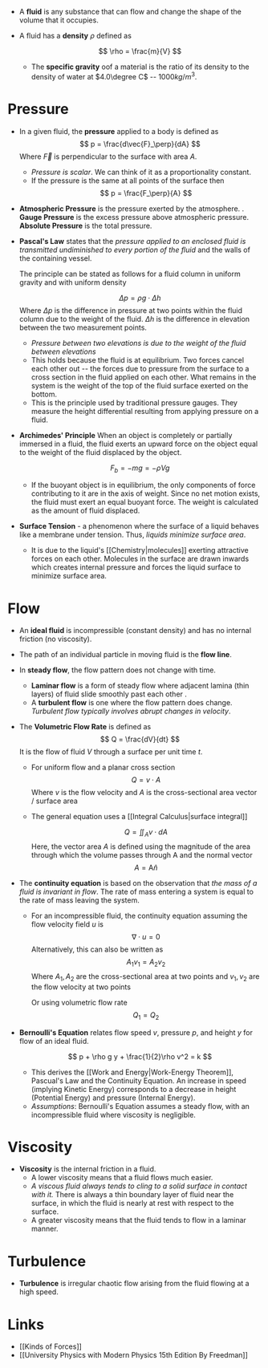 * A **fluid** is any substance that can flow and change the shape of the volume that it occupies.

* A fluid has a **density** $\rho$ defined as
  
  $$
  \rho = \frac{m}{V}
  $$
	* The **specific gravity** oof a material is the ratio of its density to the density of water at $4.0\degree C$  -- $1000 kg/m^3$. 

# Pressure
* In a given fluid, the **pressure** applied to a body  is defined as 
  $$
  p = \frac{d\vec{F}_\perp}{dA}
  $$
  Where $\vec{F}$ is perpendicular to the surface with area $A$. 
	* *Pressure is scalar*. We can think of it as a proportionality constant.
	* If the pressure is the same at all points of the surface then 
	  $$
	  p = \frac{F_\perp}{A}
	  $$
* **Atmospheric Pressure** is the pressure exerted by the atmosphere. . **Gauge Pressure** is the excess pressure above atmospheric pressure. **Absolute Pressure** is the total pressure.

* **Pascal's Law** states that the *pressure applied to an enclosed fluid is transmitted undiminished to every portion of the fluid* and the walls of the containing vessel.
  
  The principle can be stated as follows for a fluid column in uniform gravity and with uniform density
  
  $$
  \Delta p = \rho g \cdot \Delta h
  $$
  Where 
  $\Delta p$ is the difference in pressure at two points within the fluid column due to the weight of the fluid.
  $\Delta h$ is the difference in elevation between the two measurement points.
	* *Pressure between two elevations is due to the weight of the fluid between elevations*
	* This holds because the fluid is at equilibrium. Two forces cancel each other out -- the forces due to pressure from the surface to a cross section in the fluid applied on each other. What remains in the system is the weight of the top of the fluid surface exerted on the bottom.
	* This is the principle used by traditional pressure gauges. They measure the height differential resulting from applying pressure on a fluid.

* **Archimedes' Principle** When an object is completely or partially immersed in a fluid, the fluid exerts an upward force on the object equal to the weight of the fluid displaced by the object.
  
  $$
  F_b = -mg = -\rho V g 
  $$
	* If the buoyant object is in equilibrium, the only components of force contributing to it are in the axis of weight. Since no net motion exists, the fluid must exert an equal buoyant force. The weight is calculated as the amount of fluid displaced.

* **Surface Tension** - a phenomenon where the surface of a liquid behaves like a membrane under tension. Thus, *liquids minimize surface area*. 
	* It is due to the liquid's [[Chemistry|molecules]] exerting attractive forces on each other.  Molecules in the surface are drawn inwards which creates internal pressure and forces the liquid surface to minimize surface area.

# Flow
* An **ideal fluid** is incompressible (constant density) and has no internal friction (no viscosity). 
* The path of an individual particle in moving fluid is the **flow line**. 
* In **steady flow**, the flow pattern does not change with time. 
	* **Laminar flow** is a form of steady flow where adjacent lamina (thin layers) of fluid slide smoothly past each other .
	* A **turbulent flow** is one where the flow pattern does change. *Turbulent flow typically involves abrupt changes in velocity*.

* The **Volumetric Flow Rate** is defined as
  $$
  Q = \frac{dV}{dt}
  $$
  It is the flow of fluid $V$ through a surface per unit time $t$.
	* For uniform flow and a planar cross section
	  $$
	  Q =v\cdot A
	  $$
	  Where $v$ is the flow velocity and $A$ is the cross-sectional area vector / surface area
	* The general equation uses a [[Integral Calculus|surface integral]]
	  
	  $$
	  Q= \iint_A v \cdot dA
	  $$
	  Here, the vector area $A$ is defined using the magnitude of the area through which the volume passes through $\text{A}$ and the normal vector
	  $$
	  A = \text{A} \hat{n}
	  $$ 

* The **continuity equation** is based on the observation that *the mass of a fluid is invariant in flow*. The rate of mass entering a system is equal to the rate of mass leaving the system.
	* For an incompressible fluid, the continuity equation assuming the flow velocity field $u$ is
	  $$
	  \nabla \cdot u = 0
	  $$
	  Alternatively, this can also be written as
	  $$
	  A_1 v_1 = A_2v_2
	  $$
	  Where $A_1,A_2$ are the cross-sectional area at two points and $v_1,v_2$ are the flow velocity at two points
	  
	  Or using volumetric flow rate
	  $$
	  Q_1 = Q_2
	  $$

* **Bernoulli's Equation** relates flow speed $v$, pressure $p$, and height $y$ for flow of an ideal fluid.
  
  $$
  p + \rho g y + \frac{1}{2}\rho v^2 = k
  $$
  
	* This derives the [[Work and Energy|Work-Energy Theorem]], Pascual's Law and the Continuity Equation. An increase in speed (implying Kinetic Energy) corresponds to a decrease in height (Potential Energy) and pressure (Internal Energy).
	* *Assumptions*: Bernoulli's Equation assumes a steady flow, with an incompressible fluid where viscosity is negligible.

# Viscosity
* **Viscosity** is the internal friction in a fluid. 
	* A lower viscosity means that a fluid flows much easier.
	* *A viscous fluid always tends to cling to a solid surface in contact with it.* There is always a thin boundary layer of fluid near the surface, in which the fluid is nearly at rest with respect to the surface.
	* A greater viscosity means that the fluid tends to flow in a laminar manner.

# Turbulence
* **Turbulence** is irregular chaotic flow arising from the fluid flowing at a high speed.
# Links
* [[Kinds of Forces]]
* [[University Physics with Modern Physics 15th Edition By Freedman]]